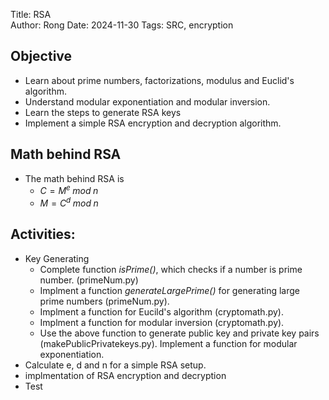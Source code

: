 Title: RSA   
Author: Rong
Date: 2024-11-30
Tags: SRC, encryption


## Objective
+ Learn about prime numbers, factorizations, modulus and Euclid's algorithm.
+ Understand modular exponentiation and modular inversion.
+ Learn the steps to generate RSA keys
+ Implement a simple RSA encryption and decryption algorithm. 

## Math behind RSA
+ The math behind RSA is 
    + $C = M^e \; mod \; n$
    + $M = C^d \; mod \; n$
        


## Activities:

+ Key Generating 
    + Complete function *isPrime()*, which checks if a number is prime number. (primeNum.py)
    + Implment a function *generateLargePrime()* for generating large prime numbers (primeNum.py).
    + Implment a function for Eucild's algorithm (cryptomath.py). 
    + Implment a function for modular inversion (cryptomath.py).   
    + Use the above function to generate public key and private key pairs (makePublicPrivatekeys.py). 
Implement a function for modular exponentiation.
+ Calculate e, d and n for a simple RSA setup.
+ implmentation of RSA encryption and decryption
+ Test

  
